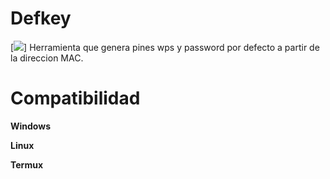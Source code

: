 # Defkey #
[![](https://www.mediafire.com/view/s40cmhxic887s80/def.JPG/file)]
Herramienta que genera pines wps y password por defecto a partir de la direccion MAC.

# Compatibilidad #
__Windows__

__Linux__

__Termux__
